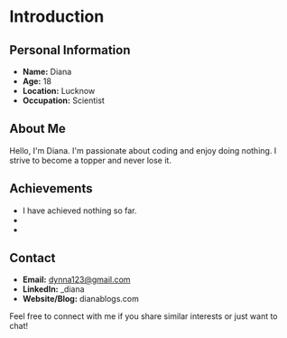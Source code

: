 # Introduction

## Personal Information
- **Name:** Diana
- **Age:** 18
- **Location:** Lucknow
- **Occupation:** Scientist

## About Me
Hello, I'm Diana. I'm passionate about coding and enjoy doing nothing. I strive to become a topper and never lose it.

## Achievements
- I have achieved nothing so far.
-
-

## Contact
- **Email:** dynna123@gmail.com
- **LinkedIn:** _diana
- **Website/Blog:** dianablogs.com

Feel free to connect with me if you share similar interests or just want to chat!
